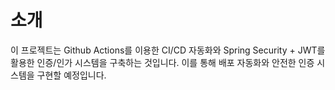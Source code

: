 # 소개
이 프로젝트는 Github Actions를 이용한 CI/CD 자동화와 Spring Security + JWT를 활용한 인증/인가 시스템을 구축하는 것입니다. 이를 통해 배포 자동화와 안전한 인증 시스템을 구현할 예정입니다.
